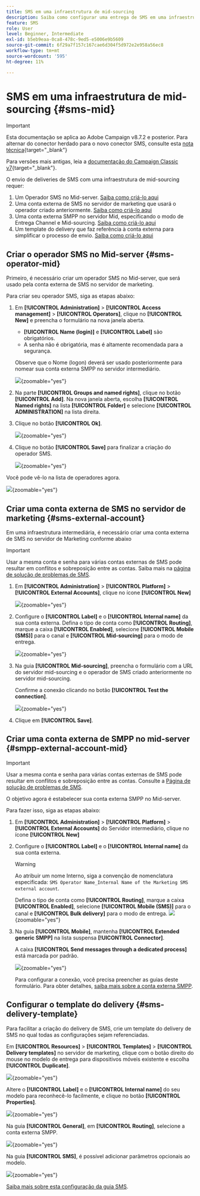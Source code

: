 ```yaml
---
title: SMS em uma infraestrutura de mid-sourcing
description: Saiba como configurar uma entrega de SMS em uma infraestrutura de mid-sourcing
feature: SMS
role: User
level: Beginner, Intermediate
exl-id: b5eb9eaa-0ca8-478c-9ed5-e5006e9b5609
source-git-commit: 6f29a7f157c167cae6d304f5d972e2e958a56ec8
workflow-type: tm+mt
source-wordcount: '595'
ht-degree: 11%

---
```


# SMS em uma infraestrutura de mid-sourcing {#sms-mid}

>[!IMPORTANT]
>
>Esta documentação se aplica ao Adobe Campaign v8.7.2 e posterior. Para alternar do conector herdado para o novo conector SMS, consulte esta [nota técnica](https://experienceleague.adobe.com/docs/campaign/technotes-ac/tn-new/sms-migration){target="_blank"}
>
>Para versões mais antigas, leia a [documentação do Campaign Classic v7](https://experienceleague.adobe.com/pt-br/docs/campaign-classic/using/sending-messages/sending-messages-on-mobiles/sms-set-up/sms-set-up){target="_blank"}.

O envio de deliveries de SMS com uma infraestrutura de mid-sourcing requer:

1. Um Operador SMS no Mid-server. [Saiba como criá-lo aqui](#sms-operator-mid)
1. Uma conta externa de SMS no servidor de marketing que usará o operador criado anteriormente. [Saiba como criá-lo aqui](#sms-external-account)
1. Uma conta externa SMPP no servidor Mid, especificando o modo de Entrega Channel e Mid-sourcing. [Saiba como criá-lo aqui](#smpp-external-account-mid)
1. Um template do delivery que faz referência à conta externa para simplificar o processo de envio. [Saiba como criá-lo aqui](#sms-delivery-template)

## Criar o operador SMS no Mid-server {#sms-operator-mid}

Primeiro, é necessário criar um operador SMS no Mid-server, que será usado pela conta externa de SMS no servidor de marketing.

Para criar seu operador SMS, siga as etapas abaixo:

1. Em **[!UICONTROL Administration]** > **[!UICONTROL Access management]** > **[!UICONTROL Operators]**, clique no **[!UICONTROL New]** e preencha o formulário na nova janela aberta.

   * **[!UICONTROL Name (login)]** e **[!UICONTROL Label]** são obrigatórios.
   * A senha não é obrigatória, mas é altamente recomendada para a segurança.

   Observe que o Nome (logon) deverá ser usado posteriormente para nomear sua conta externa SMPP no servidor intermediário.

   ![](assets/smsoperator_mid.png){zoomable="yes"}

1. Na parte **[!UICONTROL Groups and named rights]**, clique no botão **[!UICONTROL Add]**.
Na nova janela aberta, escolha **[!UICONTROL Named rights]** na lista **[!UICONTROL Folder]** e selecione **[!UICONTROL ADMINISTRATION]** na lista direita.

1. Clique no botão **[!UICONTROL Ok]**.

   ![](assets/smsoperator_rights.png){zoomable="yes"}

1. Clique no botão **[!UICONTROL Save]** para finalizar a criação do operador SMS.

   ![](assets/smsoperator_save.png){zoomable="yes"}

Você pode vê-lo na lista de operadores agora.

![](assets/smsoperator_list.png){zoomable="yes"}

## Criar uma conta externa de SMS no servidor de marketing {#sms-external-account}

Em uma infraestrutura intermediária, é necessário criar uma conta externa de SMS no servidor de Marketing conforme abaixo

>[!IMPORTANT]
>
>Usar a mesma conta e senha para várias contas externas de SMS pode resultar em conflitos e sobreposição entre as contas. Saiba mais na [página de solução de problemas de SMS](smpp-connection.md#sms-troubleshooting).

1. Em **[!UICONTROL Administration]** > **[!UICONTROL Platform]** > **[!UICONTROL External Accounts]**, clique no ícone **[!UICONTROL New]**

   ![](assets/sms_extaccount.png){zoomable="yes"}

1. Configure o **[!UICONTROL Label]** e o **[!UICONTROL Internal name]** da sua conta externa. Defina o tipo de conta como **[!UICONTROL Routing]**, marque a caixa **[!UICONTROL Enabled]**, selecione **[!UICONTROL Mobile (SMS)]** para o canal e **[!UICONTROL Mid-sourcing]** para o modo de entrega.

   ![](assets/mid_smsextaccount.png){zoomable="yes"}

1. Na guia **[!UICONTROL Mid-sourcing]**, preencha o formulário com a URL do servidor mid-sourcing e o operador de SMS criado anteriormente no servidor mid-sourcing.

   Confirme a conexão clicando no botão **[!UICONTROL Test the connection]**.

   ![](assets/midtab_smsextaccount.png){zoomable="yes"}

1. Clique em **[!UICONTROL Save]**.

## Criar uma conta externa de SMPP no mid-server {#smpp-external-account-mid}

>[!IMPORTANT]
>
>Usar a mesma conta e senha para várias contas externas de SMS pode resultar em conflitos e sobreposição entre as contas. Consulte a [Página de solução de problemas de SMS](smpp-connection.md#sms-troubleshooting).

O objetivo agora é estabelecer sua conta externa SMPP no Mid-server.

Para fazer isso, siga as etapas abaixo:

1. Em **[!UICONTROL Administration]** > **[!UICONTROL Platform]** > **[!UICONTROL External Accounts]** do Servidor intermediário, clique no ícone **[!UICONTROL New]**

1. Configure o **[!UICONTROL Label]** e o **[!UICONTROL Internal name]** da sua conta externa.

   >[!WARNING]
   >
   >Ao atribuir um nome Interno, siga a convenção de nomenclatura especificada: `SMS Operator Name_Internal Name of the Marketing SMS external account`.
   >

   Defina o tipo de conta como **[!UICONTROL Routing]**, marque a caixa **[!UICONTROL Enabled]**, selecione **[!UICONTROL Mobile (SMS)]** para o canal e **[!UICONTROL Bulk delivery]** para o modo de entrega.
   ![](assets/mid_extaccount.png){zoomable="yes"}

1. Na guia **[!UICONTROL Mobile]**, mantenha **[!UICONTROL Extended generic SMPP]** na lista suspensa **[!UICONTROL Connector]**.

   A caixa **[!UICONTROL Send messages through a dedicated process]** está marcada por padrão.

   ![](assets/sms_extaccount_connector.png){zoomable="yes"}

   Para configurar a conexão, você precisa preencher as guias deste formulário. Para obter detalhes, [saiba mais sobre a conta externa SMPP](smpp-external-account.md#smpp-connection-settings).

## Configurar o template do delivery {#sms-delivery-template}

Para facilitar a criação do delivery de SMS, crie um template do delivery de SMS no qual todas as configurações sejam referenciadas.

Em **[!UICONTROL Resources]** > **[!UICONTROL Templates]** > **[!UICONTROL Delivery templates]** no servidor de marketing, clique com o botão direito do mouse no modelo de entrega para dispositivos móveis existente e escolha **[!UICONTROL Duplicate]**.

![](assets/sms_template_duplicate.png){zoomable="yes"}

Altere o **[!UICONTROL Label]** e o **[!UICONTROL Internal name]** do seu modelo para reconhecê-lo facilmente, e clique no botão **[!UICONTROL Properties]**.

![](assets/sms_template_name.png){zoomable="yes"}

Na guia **[!UICONTROL General]**, em **[!UICONTROL Routing]**, selecione a conta externa SMPP.

![](assets/mid_template.png){zoomable="yes"}

Na guia **[!UICONTROL SMS]**, é possível adicionar parâmetros opcionais ao modelo.

![](assets/sms_template_properties.png){zoomable="yes"}

[Saiba mais sobre esta configuração da guia SMS](sms-delivery-settings.md).
